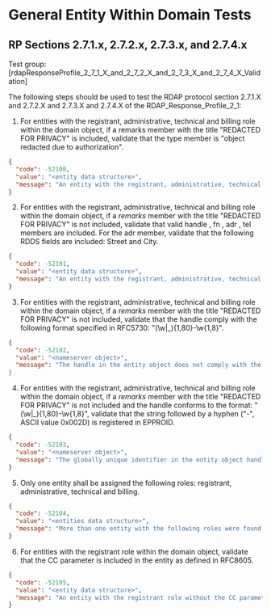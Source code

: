 # General Entity Within Domain Tests

## RP Sections 2.7.1.x, 2.7.2.x, 2.7.3.x, and 2.7.4.x

Test group: [rdapResponseProfile_2_7_1_X_and_2_7_2_X_and_2_7_3_X_and_2_7_4_X_Validation]

The following steps should be used to test the RDAP protocol section 2.7.1.X and 2.7.2.X and 2.7.3.X and 2.7.4.X of the RDAP_Response_Profile_2_1:

1. For entities with the registrant, administrative, technical and billing role within the
domain object, if a remarks member with the title "REDACTED FOR PRIVACY" is
included, validate that the type member is "object redacted due to authorization".
```json
{
  "code": -52100,
  "value": "<entity data structure>",
  "message": "An entity with the registrant, administrative, technical or billing role with a remarks members with the title "REDACTED FOR PRIVACY" was found, but the description and type does not contain the value in 2.7.4.3 of the RDAP_Response_Profile_2_1."
}
```
2. For entities with the registrant, administrative, technical and billing role within the
    domain object, if a _remarks_ member with the title "REDACTED FOR PRIVACY" is not
    included, validate that valid handle , fn , adr , tel members are included. For the adr
    member, validate that the following RDDS fields are included: Street and City.
```json
{
  "code": -52101,
  "value": "<entity data structure>",
  "message": "An entity with the registrant, administrative, technical or billing role with a remarks members with the title "REDACTED FOR PRIVACY" was found, but the description and type does not contain the value in 2.7.4.3 of the RDAP_Response_Profile_2_1."
}
```
3. For entities with the registrant, administrative, technical and billing role within the
    domain object, if a _remarks_ member with the title "REDACTED FOR PRIVACY" is not
    included, validate that the handle comply with the following format specified in
    RFC5730: "(\w|_){1,80}-\w{1,8}".
```json
{
  "code": -52102,
  "value": "<nameserver object>",
  "message": "The handle in the entity object does not comply with the format (\w|_){1,80}-\w{1,8} specified in RFC5730"."
}
```
4. For entities with the registrant, administrative, technical and billing role within the
    domain object, if a _remarks_ member with the title "REDACTED FOR PRIVACY" is not
    included and the handle conforms to the format: "(\w|_){1,80}-\w{1,8}", validate that
    the string followed by a hyphen ("-", ASCII value 0x002D) is registered in EPPROID.
```json
{
  "code": -52103,
  "value": "<nameserver object>",
  "message": "The globally unique identifier in the entity object handle is not registered in EPPROID."
}
```
5. Only one entity shall be assigned the following roles: registrant, administrative,
    technical and billing.
```json
{
  "code": -52104,
  "value": "<entities data structure>",
  "message": "More than one entity with the following roles were found: registrant, administrative, technical and billing."
}
```
6. For entities with the registrant role within the domain object, validate that the CC
parameter is included in the entity as defined in RFC8605.
```json
{
  "code": -52105,
  "value": "<entity data structure>",
  "message": "An entity with the registrant role without the CC parameter was found. See section 2.7.3.1 of the RDAP_Response_Profile_2_1."
}
```

